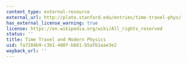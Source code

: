 ```yaml
---
content_type: external-resource
external_url: http://plato.stanford.edu/entries/time-travel-phys/
has_external_license_warning: true
license: https://en.wikipedia.org/wiki/All_rights_reserved
status: ''
title: Time Travel and Modern Physics
uid: fa7284b9-c3b1-480f-b661-b5afb1aae3e2
wayback_url: ''
---
```


